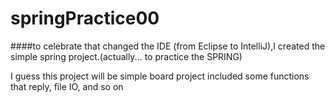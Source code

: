 # springPractice00
####to celebrate that changed the IDE (from Eclipse to IntelliJ),I created the simple spring project.(actually... to practice the SPRING)

I guess this project will be simple board project included some functions that reply, file IO, and so on
